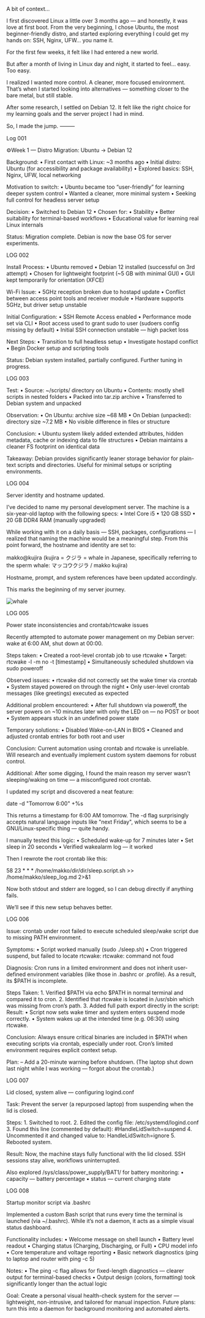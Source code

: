A bit of context…

I first discovered Linux a little over 3 months ago — and honestly, it was love at first boot.
From the very beginning, I chose Ubuntu, the most beginner-friendly distro, and started exploring everything I could get my hands on: SSH, Nginx, UFW… you name it.

For the first few weeks, it felt like I had entered a new world.

But after a month of living in Linux day and night, it started to feel… easy.
Too easy.

I realized I wanted more control. A cleaner, more focused environment.
That’s when I started looking into alternatives — something closer to the bare metal, but still stable.

After some research, I settled on Debian 12.
It felt like the right choice for my learning goals and the server project I had in mind.

So, I made the jump.
⸻

Log 001

⚙Week 1 — Distro Migration: Ubuntu → Debian 12

Background:
	•	First contact with Linux: ~3 months ago
	•	Initial distro: Ubuntu (for accessibility and package availability)
	•	Explored basics: SSH, Nginx, UFW, local networking

Motivation to switch:
	•	Ubuntu became too “user-friendly” for learning deeper system control
	•	Wanted a cleaner, more minimal system
	•	Seeking full control for headless server setup

Decision:
	•	Switched to Debian 12
	•	Chosen for:
	•	Stability
	•	Better suitability for terminal-based workflows
	•	Educational value for learning real Linux internals

Status:
Migration complete. Debian is now the base OS for server experiments.


LOG 002

Install Process:
	•	Ubuntu removed
	•	Debian 12 installed (successful on 3rd attempt)
	•	Chosen for lightweight footprint (~5 GB with minimal GUI)
	•	GUI kept temporarily for orientation (XFCE)

Wi-Fi Issue:
	•	5GHz reception broken due to hostapd update
	•	Conflict between access point tools and receiver module
	•	Hardware supports 5GHz, but driver setup unstable

Initial Configuration:
	•	SSH Remote Access enabled
	•	Performance mode set via CLI
	•	Root access used to grant sudo to user (sudoers config missing by default)
	•	Initial SSH connection unstable — high packet loss

Next Steps:
	•	Transition to full headless setup
	•	Investigate hostapd conflict
	•	Begin Docker setup and scripting tools

Status: Debian system installed, partially configured. Further tuning in progress.

LOG 003

Test:
	•	Source: ~/scripts/ directory on Ubuntu
	•	Contents: mostly shell scripts in nested folders
	•	Packed into tar.zip archive
	•	Transferred to Debian system and unpacked

Observation:
	•	On Ubuntu: archive size ~68 MB
	•	On Debian (unpacked): directory size ~7.2 MB
	•	No visible difference in files or structure

Conclusion:
	•	Ubuntu system likely added extended attributes, hidden metadata, cache or indexing data to file structures
	•	Debian maintains a cleaner FS footprint on identical data

Takeaway: Debian provides significantly leaner storage behavior for plain-text scripts and directories. Useful for minimal setups or scripting environments.

LOG 004

Server identity and hostname updated.

I’ve decided to name my personal development server.
The machine is a six-year-old laptop with the following specs:
	•	Intel Core i5
	•	120 GB SSD
	•	20 GB DDR4 RAM (manually upgraded)

While working with it on a daily basis — SSH, packages, configurations — I realized that naming the machine would be a meaningful step.
From this point forward, the hostname and identity are set to:

makko@kujira
(kujira = クジラ = whale in Japanese, specifically referring to the sperm whale: マッコウクジラ / makko kujira)

Hostname, prompt, and system references have been updated accordingly.

This marks the beginning of my server journey.

![whale](../Assets/img/whale.png)


LOG 005

Power state inconsistencies and crontab/rtcwake issues

Recently attempted to automate power management on my Debian server: wake at 6:00 AM, shut down at 00:00.

Steps taken:
	•	Created a root-level crontab job to use rtcwake
	•	Target: rtcwake -l -m no -t [timestamp]
	•	Simultaneously scheduled shutdown via sudo poweroff

Observed issues:
	•	rtcwake did not correctly set the wake timer via crontab
	•	System stayed powered on through the night
	•	Only user-level crontab messages (like greetings) executed as expected

Additional problem encountered:
	•	After full shutdown via poweroff, the server powers on ~10 minutes later with only the LED on — no POST or boot
	•	System appears stuck in an undefined power state

Temporary solutions:
	•	Disabled Wake-on-LAN in BIOS
	•	Cleaned and adjusted crontab entries for both root and user

Conclusion:
Current automation using crontab and rtcwake is unreliable.
Will research and eventually implement custom system daemons for robust control.

Additional:
After some digging, I found the main reason my server wasn’t sleeping/waking on time — a misconfigured root crontab.

I updated my script and discovered a neat feature:

date -d "Tomorrow 6:00" +%s

This returns a timestamp for 6:00 AM tomorrow. The -d flag surprisingly accepts natural language inputs like "next Friday", which seems to be a GNU/Linux-specific thing — quite handy.

I manually tested this logic:
	•	Scheduled wake-up for 7 minutes later
	•	Set sleep in 20 seconds
	•	Verified wakealarm log — it worked

Then I rewrote the root crontab like this:

58 23 * * * /home/makko/dir/dir/sleep.script.sh >> /home/makko/sleep_log.md 2>&1

Now both stdout and stderr are logged, so I can debug directly if anything fails.

We’ll see if this new setup behaves better.


LOG 006

Issue:
crontab under root failed to execute scheduled sleep/wake script due to missing PATH environment.

Symptoms:
	•	Script worked manually (sudo ./sleep.sh)
	•	Cron triggered suspend, but failed to locate rtcwake:
rtcwake: command not foud

Diagnosis:
Cron runs in a limited environment and does not inherit user-defined environment variables (like those in .bashrc or .profile). As a result, its $PATH is incomplete.

Steps Taken:
	1.	Verified $PATH via echo $PATH in normal terminal and compared it to cron.
	2.	Identified that rtcwake is located in /usr/sbin which was missing from cron’s path.
	3.	Added full path export directly in the script:
Result:
	•	Script now sets wake timer and system enters suspend mode correctly.
	•	System wakes up at the intended time (e.g. 06:30) using rtcwake.

Conclusion:
Always ensure critical binaries are included in $PATH when executing scripts via crontab, especially under root. Cron’s limited environment requires explicit context setup.

Plan: 
	– Add a 20-minute warning before shutdown.
	(The laptop shut down last night while I was working — forgot about the crontab.)


LOG 007

Lid closed, system alive — configuring logind.conf

Task: Prevent the server (a repurposed laptop) from suspending when the lid is closed.

Steps:
	1.	Switched to root.
	2.	Edited the config file:
/etc/systemd/logind.conf
	3.	Found this line (commented by default):
#HandleLidSwitch=suspend
	4.	Uncommented it and changed value to:
HandleLidSwitch=ignore
	5.	Rebooted system.

Result:
Now, the machine stays fully functional with the lid closed. SSH sessions stay alive, workflows uninterrupted.

Also explored /sys/class/power_supply/BAT1/ for battery monitoring:
	•	capacity — battery percentage
	•	status — current charging state


LOG 008

Startup monitor script via .bashrc

Implemented a custom Bash script that runs every time the terminal is launched (via ~/.bashrc). While it’s not a daemon, it acts as a simple visual status dashboard.

Functionality includes:
	•	Welcome message on shell launch
	•	Battery level readout
	•	Charging status (Charging, Discharging, or Full)
	•	CPU model info
	•	Core temperature and voltage reporting
	•	Basic network diagnostics (ping to laptop and router with ping -c 5)

Notes:
	•	The ping -c flag allows for fixed-length diagnostics — clearer output for terminal-based checks
	•	Output design (colors, formatting) took significantly longer than the actual logic

Goal:
Create a personal visual health-check system for the server — lightweight, non-intrusive, and tailored for manual inspection.
Future plans: turn this into a daemon for background monitoring and automated alerts.
